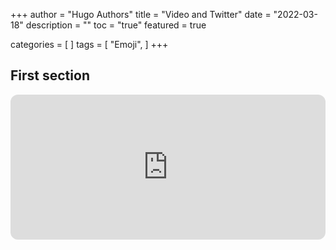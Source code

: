 +++
author = "Hugo Authors"
title = "Video and Twitter"
date = "2022-03-18"
description = ""
toc = "true"
featured = true



categories = [
]
tags = [
    "Emoji",
]
+++

## First section

<iframe style="border-radius:12px" src="https://open.spotify.com/embed/show/1QGYnZWXmV7xqUolRuCm3I?utm_source=generator" width="100%" height="232" frameBorder="0" allowfullscreen="" allow="autoplay; clipboard-write; encrypted-media; fullscreen; picture-in-picture"></iframe>


